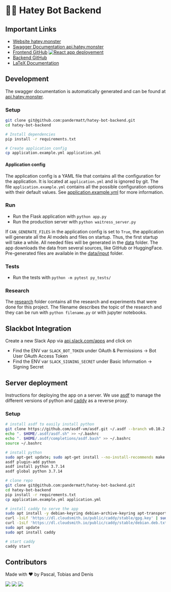 # 🤬🤖 Hatey Bot Backend

## Important Links

- [Website hatey.monster](https://hatey.monster)
- [Swagger Documentation api.hatey.monster](https://api.hatey.monster)
- [Frontend GitHub](https://github.com/pandermatt/hatey-bot-frontend) [![React app deployement](https://github.com/pandermatt/hatey-bot-frontend/actions/workflows/deploy.yml/badge.svg)](https://github.com/pandermatt/hatey-bot-frontend/actions/workflows/deploy.yml)
- [Backend GitHub](https://github.com/pandermatt/hatey-bot-backend)
- [LaTeX Documentation](https://www.overleaf.com/project/633592679211c2009c8bce96)


## Development

The swagger documentation is automatically generated and can be found at [api.hatey.monster](https://api.hatey.monster).

### Setup

```bash
git clone git@github.com:pandermatt/hatey-bot-backend.git
cd hatey-bot-backend

# Install dependencies
pip install -r requirements.txt

# Create application config
cp application.example.yml application.yml
```

#### Application config

The application config is a YAML file that contains all the configuration for the application. 
It is located at `application.yml` and is ignored by git. 
The file `application.example.yml` contains all the possible configuration options with their default values.
See [application.example.yml](application.example.yml) for more information.


### Run

- Run the Flask application with `python app.py`
- Run the production server with `python waitress_server.py`

If `CAN_GENERATE_FILES` in the application config is set to `True`, the application will generate all the AI models and files on startup.
Thus, the first startup will take a while.
All needed files will be generated in the [data](data) folder.
The app downloads the data from several sources, like GitHub or HuggingFace.
Pre-generated files are available in the [data/input](data/input) folder.


### Tests

- Run the tests with `python -m pytest py_tests/`


### Research

The [research](research) folder contains all the research and experiments that were done for this project.
The filename describes the topic of the research and they can be run with `python filename.py` or with jupyter notebooks.

## Slackbot Integration

Create a new Slack App via [api.slack.com/apps](https://api.slack.com/apps) and click on <Your Slack App Name>

- Find the ENV var `SLACK_BOT_TOKEN` under OAuth & Permissions $\rightarrow$ Bot User OAuth Access Token
- Find the ENV var `SLACK_SIGNING_SECRET` under Basic Information $\rightarrow$ Signing Secret


## Server deployment

Instructions for deploying the app on a server.
We use [asdf](https://asdf-vm.com/#/) to manage the different versions of python and [caddy](https://caddyserver.com/) as a reverse proxy.

### Setup

```bash
# install asdf to easily install python
git clone https://github.com/asdf-vm/asdf.git ~/.asdf --branch v0.10.2
echo ". $HOME/.asdf/asdf.sh" >> ~/.bashrc
echo ". $HOME/.asdf/completions/asdf.bash" >> ~/.bashrc
source ~/.bashrc

# install python
sudo apt-get update; sudo apt-get install --no-install-recommends make build-essential libssl-dev zlib1g-dev libbz2-dev libreadline-dev libsqlite3-dev wget curl llvm libncurses5-dev xz-utils tk-dev libxml2-dev libxmlsec1-dev libffi-dev liblzma-dev
asdf plugin-add python
asdf install python 3.7.14
asdf global python 3.7.14

# clone repo
git clone git@github.com:pandermatt/hatey-bot-backend.git
cd hatey-bot-backend
pip install -r requirements.txt
cp application.example.yml application.yml

# install caddy to serve the app
sudo apt install -y debian-keyring debian-archive-keyring apt-transport-https
curl -1sLf 'https://dl.cloudsmith.io/public/caddy/stable/gpg.key' | sudo gpg --dearmor -o /usr/share/keyrings/caddy-stable-archive-keyring.gpg
curl -1sLf 'https://dl.cloudsmith.io/public/caddy/stable/debian.deb.txt' | sudo tee /etc/apt/sources.list.d/caddy-stable.list
sudo apt update
sudo apt install caddy

# start caddy
caddy start
```



## Contributors

Made with ❤️ by Pascal, Tobias and Denis

![](https://avatars.githubusercontent.com/u/20790833?s=64)
![](https://avatars.githubusercontent.com/u/87606238?s=64)
![](https://avatars.githubusercontent.com/u/15248306?s=64)